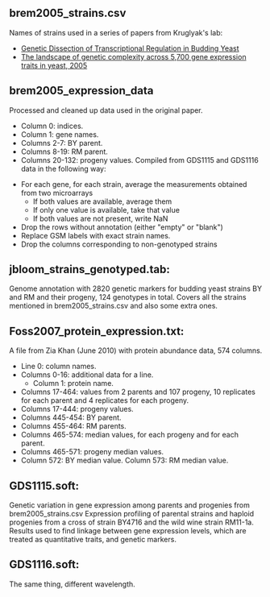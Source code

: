 ## brem2005_strains.csv
Names of strains used in a series of papers from Kruglyak's lab:
- [Genetic Dissection of Transcriptional Regulation in Budding Yeast](http://science.sciencemag.org/content/296/5568/752)
- [The landscape of genetic complexity across 5,700 gene expression traits in yeast, 2005](https://www.ncbi.nlm.nih.gov/pmc/articles/PMC547855/)

## brem2005_expression_data
Processed and cleaned up data used in the original paper.
- Column 0: indices.
- Column 1: gene names.
- Columns 2-7: BY parent.
- Columns 8-19: RM parent.
- Columns 20-132: progeny values.
Compiled from GDS1115 and GDS1116 data in the following way:
* For each gene, for each strain, average the measurements obtained from two microarrays
	- If both values are available, average them
	- If only one value is available, take that value
	- If both values are not present, write NaN
* Drop the rows without annotation (either "empty" or "blank")
* Replace GSM labels with exact strain names. 
* Drop the columns corresponding to non-genotyped strains


## jbloom_strains_genotyped.tab:
Genome annotation with 2820 genetic markers for budding yeast strains BY and RM and their progeny, 124 genotypes in total. Covers all the strains mentioned in brem2005_strains.csv and also some extra ones.

## Foss2007_protein_expression.txt:
A file from Zia Khan (June 2010) with protein abundance data, 574 columns. 
- Line 0: column names. 
- Columns 0-16: additional data for a line. 
	- Column 1: protein name. 
- Columns 17-464: values from 2 parents and 107 progeny, 10 replicates for each parent and 4 replicates for each progeny. 
- Columns 17-444: progeny values. 
- Columns 445-454: BY parent. 
- Columns 455-464: RM parents. 
- Columns 465-574: median values, for each progeny and for each parent. 
- Columns 465-571: progeny median values. 
- Column 572: BY median value. Column 573: RM median value.

## GDS1115.soft:
Genetic variation in gene expression among parents and progenies from brem2005_strains.csv
Expression profiling of parental strains and haploid progenies from a cross of strain BY4716 and the wild wine strain RM11-1a. Results used to find linkage between gene expression levels, which are treated as quantitative traits, and genetic markers.

## GDS1116.soft:
The same thing, different wavelength. 
